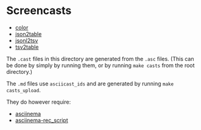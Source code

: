 # Screencasts

 * [color](color.md)
 * [json2table](json2table.md)
 * [jsonl2tsv](jsonl2tsv.md)
 * [tsv2table](tsv2table.md)

The `.cast` files in this directory are generated from the `.asc` files.
(This can be done by simply by running them, or by running `make casts` from the root directory.)

The `.md` files use `asciicast_ids` and are generated by running `make casts_upload`.

They do however require:
 * [asciinema](https://asciinema.org)
 * [asciinema-rec_script](https://github.com/zechris/asciinema-rec_script)
